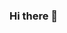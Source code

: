 ### Hi there 👋

<!--
**Petrak-78/Petrak-78** is a ✨ _special_ ✨ repository because its `README.md` (this file) appears on your GitHub profile.

Here are some ideas to get you started:

- 🔭 I’m currently working on my personal development
- 🌱 I’m currently learning Front-End
- 👯 I’m looking to collaborate on school group named Perdizes & Cia
- 🤔 I’m looking for help in the code and in leadership
- 💬 Ask me about ...
- 📫 How to reach me: ...
- 😄 Pronouns: Hillux
- ⚡ Fun fact: 
-->
